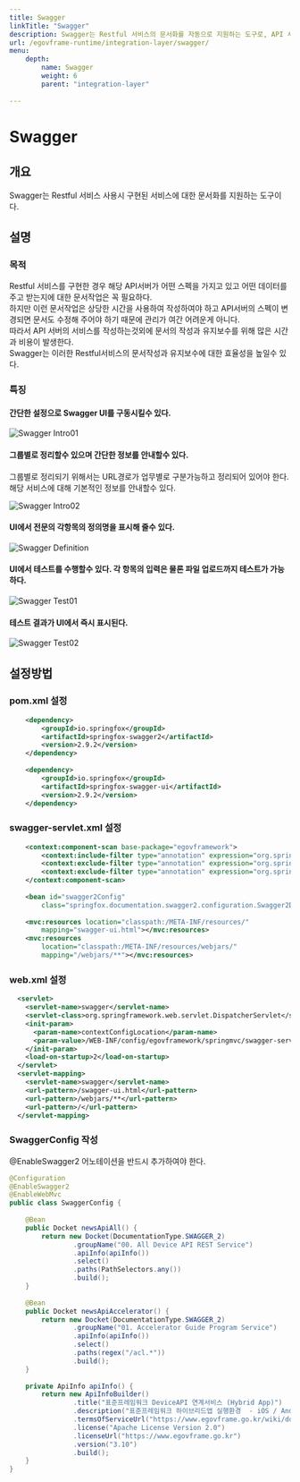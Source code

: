 ```yaml
---
title: Swagger
linkTitle: "Swagger"
description: Swagger는 Restful 서비스의 문서화를 자동으로 지원하는 도구로, API 서버의 스펙과 주고받는 데이터를 명확하게 문서화할 수 있다. 수동으로 문서를 작성하고 유지보수하는 데 드는 시간과 비용을 줄여주며, API 스펙 변경 시 문서도 자동으로 업데이트된다. 이를 통해 Restful 서비스의 문서 작성과 유지보수를 효율적으로 관리할 수 있다.
url: /egovframe-runtime/integration-layer/swagger/
menu:
    depth:
        name: Swagger
        weight: 6
        parent: "integration-layer"
        
---
```

# Swagger

## 개요

Swagger는 Restful 서비스 사용시 구현된 서비스에 대한 문서화를 지원하는 도구이다.

## 설명

### 목적

Restful 서비스를 구현한 경우 해당 API서버가 어떤 스펙을 가지고 있고 어떤 데이터를 주고 받는지에 대한 문서작업은 꼭 필요하다.<br/>
하지만 이런 문서작업은 상당한 시간을 사용하여 작성하여야 하고 API서버의 스펙이 변경되면 문서도 수정해 주어야 하기 때문에 관리가 여간 어려운게 아니다.<br/>
따라서 API 서버의 서비스를 작성하는것외에 문서의 작성과 유지보수를 위해 많은 시간과 비용이 발생한다.<br/>
Swagger는 이러한 Restful서비스의 문서작성과 유지보수에 대한 효율성을 높일수 있다.

### 특징

#### 간단한 설정으로 Swagger UI를 구동시킬수 있다.

![Swagger Intro01](./images/swagger_intro_01.png)

#### 그룹별로 정리할수 있으며 간단한 정보를 안내할수 있다.

그룹별로 정리되기 위해서는 URL경로가 업무별로 구분가능하고 정리되어 있어야 한다.<br/>
해당 서비스에 대해 기본적인 정보를 안내할수 있다.

![Swagger Intro02](./images/swagger_intro_02.png)

#### UI에서 전문의 각항목의 정의명을 표시해 줄수 있다.

![Swagger Definition](./images/swagger_def_01.png)

#### UI에서 테스트를 수행할수 있다. 각 항목의 입력은 물론 파일 업로드까지 테스트가 가능하다.

![Swagger Test01](./images/swagger_test_01.png)

#### 테스트 결과가 UI에서 즉시 표시된다.

![Swagger Test02](./images/swagger_test_02.png)

## 설정방법

### pom.xml 설정

```xml
	<dependency>
	    <groupId>io.springfox</groupId>
	    <artifactId>springfox-swagger2</artifactId>
	    <version>2.9.2</version> 
	</dependency>
 
	<dependency>
	    <groupId>io.springfox</groupId>
	    <artifactId>springfox-swagger-ui</artifactId>
	    <version>2.9.2</version>
	</dependency>
```

### swagger-servlet.xml 설정

```xml
    <context:component-scan base-package="egovframework">
        <context:include-filter type="annotation" expression="org.springframework.stereotype.Controller"/>
        <context:exclude-filter type="annotation" expression="org.springframework.stereotype.Service"/>
        <context:exclude-filter type="annotation" expression="org.springframework.stereotype.Repository"/>
    </context:component-scan>
 
	<bean id="swagger2Config"
		class="springfox.documentation.swagger2.configuration.Swagger2DocumentationConfiguration"></bean>
 
	<mvc:resources location="classpath:/META-INF/resources/"
		mapping="swagger-ui.html"></mvc:resources>
	<mvc:resources
		location="classpath:/META-INF/resources/webjars/"
		mapping="/webjars/**"></mvc:resources>
```

### web.xml 설정

```xml
  <servlet>
    <servlet-name>swagger</servlet-name>
    <servlet-class>org.springframework.web.servlet.DispatcherServlet</servlet-class>
    <init-param>
      <param-name>contextConfigLocation</param-name>
      <param-value>/WEB-INF/config/egovframework/springmvc/swagger-servlet.xml</param-value>
    </init-param>
    <load-on-startup>2</load-on-startup>
  </servlet>
  <servlet-mapping>
    <servlet-name>swagger</servlet-name>
    <url-pattern>/swagger-ui.html</url-pattern>
    <url-pattern>/webjars/**</url-pattern>
    <url-pattern>/</url-pattern>
  </servlet-mapping>
```

### SwaggerConfig 작성

@EnableSwagger2 어노테이션을 반드시 추가하여야 한다.

```java
@Configuration
@EnableSwagger2
@EnableWebMvc
public class SwaggerConfig {
 
    @Bean
    public Docket newsApiAll() {
        return new Docket(DocumentationType.SWAGGER_2)
                .groupName("00. All Device API REST Service")
                .apiInfo(apiInfo())
                .select()
                .paths(PathSelectors.any())
                .build();
    }
 
    @Bean
    public Docket newsApiAccelerator() {
        return new Docket(DocumentationType.SWAGGER_2)
                .groupName("01. Accelerator Guide Program Service")
                .apiInfo(apiInfo())
                .select()
                .paths(regex("/acl.*"))
                .build();
    }
 
    private ApiInfo apiInfo() {
        return new ApiInfoBuilder()
                .title("표준프레임워크 DeviceAPI 연계서비스 (Hybrid App)")
                .description("표준프레임워크 하이브리드앱 실행환경  - iOS / Android 하이브리드앱 Rest 서비스")
                .termsOfServiceUrl("https://www.egovframe.go.kr/wiki/doku.php?id=egovframework:hyb:gate_page")
                .license("Apache License Version 2.0")
                .licenseUrl("https://www.egovframe.go.kr")
                .version("3.10")
                .build();
    }
}
```